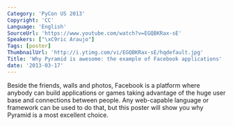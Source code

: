 ```yaml
---
Category: 'PyCon US 2013'
Copyright: 'CC'
Language: 'English'
SourceUrl: 'https://www.youtube.com/watch?v=EGQBKRax-sE'
Speakers: ["\xC9ric Araujo"]
Tags: [poster]
ThumbnailUrl: 'http://i.ytimg.com/vi/EGQBKRax-sE/hqdefault.jpg'
Title: 'Why Pyramid is awesome: the example of Facebook applications'
date: '2013-03-17'
---
```

Beside the friends, walls and photos, Facebook is a platform where anybody can build applications or games taking advantage of the huge user base and connections between people.  Any web-capable language or framework can be used to do that, but this poster will show you why Pyramid is a most excellent choice.